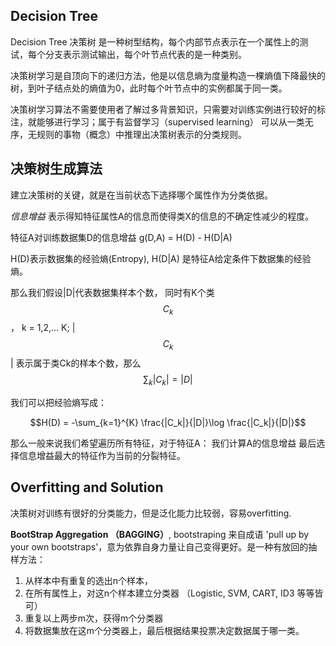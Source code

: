 ## Decision Tree

Decision Tree 决策树 是一种树型结构，每个内部节点表示在一个属性上的测试，每个分支表示测试输出，每个叶节点代表的是一种类别。

决策树学习是自顶向下的递归方法，他是以信息熵为度量构造一棵熵值下降最快的树，到叶子结点处的熵值为0，此时每个叶节点中的实例都属于同一类。

决策树学习算法不需要使用者了解过多背景知识，只需要对训练实例进行较好的标注，就能够进行学习；属于有监督学习（supervised learning）
可以从一类无序，无规则的事物（概念）中推理出决策树表示的分类规则。

## 决策树生成算法

建立决策树的关键，就是在当前状态下选择哪个属性作为分类依据。

*信息增益* 表示得知特征属性A的信息而使得类X的信息的不确定性减少的程度。

特征A对训练数据集D的信息增益 g(D,A) = H(D) - H(D|A)

 H(D)表示数据集的经验熵(Entropy), H(D|A) 是特征A给定条件下数据集的经验熵。
 
 那么我们假设|D|代表数据集样本个数， 同时有K个类$$C_k$$， k = 1,2,... K; |$$C_k$$| 表示属于类Ck的样本个数，那么 $$\sum_{k} |C_k| = |D|$$
 
 我们可以把经验熵写成： 
 
 $$H(D) = -\sum_{k=1}^{K} \frac{|C_k|}{|D|}\log \frac{|C_k|}{|D|}$$
 
 
那么一般来说我们希望遍历所有特征，对于特征A：
我们计算A的信息增益
最后选择信息增益最大的特征作为当前的分裂特征。


## Overfitting and Solution
决策树对训练有很好的分类能力，但是泛化能力比较弱，容易overfitting.

**BootStrap Aggregation （BAGGING）**, bootstraping 来自成语 'pull up by your own bootstraps'，意为依靠自身力量让自己变得更好。是一种有放回的抽样方法：
1. 从样本中有重复的选出n个样本，
2. 在所有属性上，对这n个样本建立分类器 （Logistic, SVM, CART, ID3 等等皆可）
3. 重复以上两步m次，获得m个分类器
4. 将数据集放在这m个分类器上，最后根据结果投票决定数据属于哪一类。





